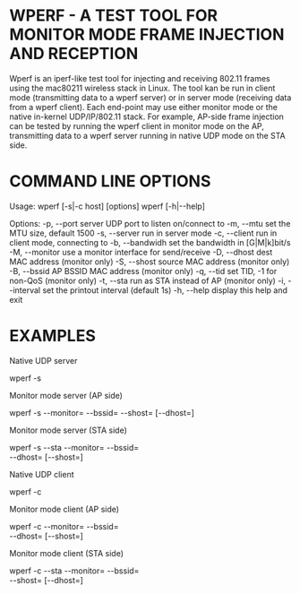 WPERF - A TEST TOOL FOR MONITOR MODE FRAME INJECTION AND RECEPTION
==================================================================

Wperf is an iperf-like test tool for injecting and receiving 802.11 frames
using the mac80211 wireless stack in Linux. The tool kan be run in client
mode (transmitting data to a wperf server) or in server mode (receiving data
from a wperf client). Each end-point may use either monitor mode or the
native in-kernel UDP/IP/802.11 stack. For example, AP-side frame injection
can be tested by running the wperf client in monitor mode on the AP,
transmitting data to a wperf server running in native UDP mode on the STA side.


COMMAND LINE OPTIONS
====================

Usage: wperf [-s|-c host] [options]
       wperf [-h|--help]

Options:
	-p, --port     <port> server UDP port to listen on/connect to
	-m, --mtu      <mtu>  set the MTU size, default 1500
	-s, --server          run in server mode
	-c, --client   <host> run in client mode, connecting to <host>
	-b, --bandwidh <bps>  set the bandwidth in [G|M|k]bit/s
	-M, --monitor  <if>   use a monitor interface for send/receive
	-D, --dhost    <mac>  dest MAC address (monitor only)
	-S, --shost    <mac>  source MAC address (monitor only)
	-B, --bssid    <mac>  AP BSSID MAC address (monitor only)
	-q, --tid      <tid>  set TID, -1 for non-QoS (monitor only)
	-t, --sta             run as STA instead of AP (monitor only)
	-i, --interval <sec>  set the printout interval (default 1s)
	-h, --help            display this help and exit


EXAMPLES
========

Native UDP server

  wperf -s

Monitor mode server (AP side)

  wperf -s --monitor=<ifname> --bssid=<bssid> --shost=<mac> [--dhost=<mac>]

Monitor mode server (STA side)

  wperf -s --sta --monitor=<ifname> --bssid=<bssid> \
        --dhost=<mac> [--shost=<mac>]

Native UDP client

  wperf -c <ip>

Monitor mode client (AP side)

  wperf -c <ip> --monitor=<ifname> --bssid=<bssid> \
        --dhost=<mac> [--shost=<mac>]

Monitor mode client (STA side)

  wperf -c <ip> --sta --monitor=<ifname> --bssid=<bssid> \
        --shost=<mac> [--dhost=<mac>]
